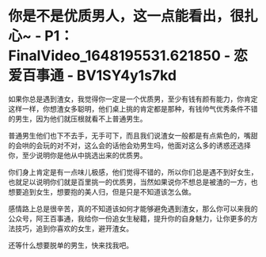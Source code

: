 # 你是不是优质男人，这一点能看出，很扎心~ - P1：FinalVideo_1648195531.621850 - 恋爱百事通 - BV1SY4y1s7kd

如果你总是遇到渣女，我觉得你一定是一个优质男，至少有钱有颜有能力，你肯定这样一样，你想渣女多聪明，他们桌上挑的肯定都是那种，有钱帅气优秀条件不错的男生，因为他们就压根就看不上普通男生。

普通男生他们也下不去手，无手可下，而且我们说渣女一般都是有点紫色的，嘴甜的会哄的会玩的对不对，这么会的话他会劝男生吗，他面对这么多的诱惑还选择你，至少说明你是他从中挑选出来的优质男。

你们身上肯定是有一点味儿极感，他们觉得不错的，所以你们总是遇不到好女生，也就足以说明你们就是百里挑一的优质男，当然如果说你不想总是被渣的一方，也想要追到女生，想要抱的美人归，但是只是不知道该怎么做。

感情路上总是很辛苦，真的不知道该如何才能够避免遇到渣女，那么你可以来我的公众号，阿王百事通，我给你一份追女生秘籍，提升你的自身魅力，让你更多的方法技巧，追到你喜欢的女生，避开渣女。

还等什么想要脱单的男生，快来找我吧。